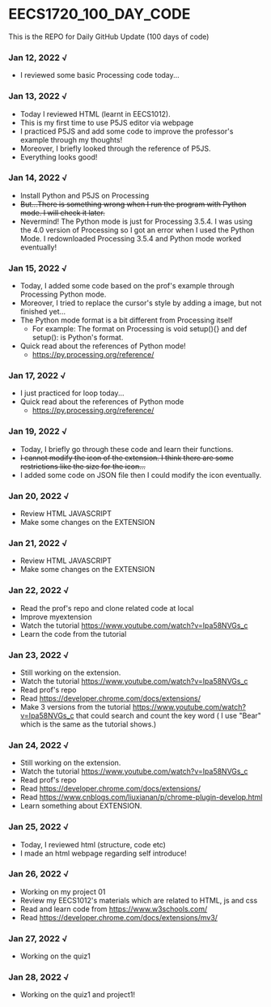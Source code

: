 # EECS1720_100_DAY_CODE
This is the REPO for Daily GitHub Update (100 days of code)

### Jan 12, 2022 √
  - I reviewed some basic Processing code today...

### Jan 13, 2022 √
  - Today I reviewed HTML (learnt in EECS1012).
  - This is my first time to use P5JS editor via webpage
  - I practiced P5JS and add some code to improve the professor's example through my thoughts!
  - Moreover, I briefly looked through the reference of P5JS.
  - Everything looks good!

### Jan 14, 2022 √
 - Install Python and P5JS on Processing
 - ~~But...There is something wrong when I run the program with Python mode. I will check it later.~~
 - Nevermind! The Python mode is just for Processing 3.5.4. I was using the 4.0 version of Processing so I got an error when I used the Python Mode. I redownloaded Processing 3.5.4 and Python mode worked eventually!

### Jan 15, 2022 √
- Today, I added some code based on the prof's example through Processing Python mode.
- Moreover, I tried to replace the cursor's style by adding a image, but not finished yet...
- The Python mode format is a bit different from Processing itself
  - For example: The format on Processing is void setup(){} and def setup(): is Python's format.
- Quick read about the references of Python mode!
  - https://py.processing.org/reference/

### Jan 17, 2022 √
- I just practiced for loop today...
- Quick read about the references of Python mode
  - https://py.processing.org/reference/

### Jan 19, 2022 √
- Today, I briefly go through these code and learn their functions.
- ~~I cannot modify the icon of the extension. I think there are some restrictions like the size for the icon...~~
- I added some code on JSON file then I could modify the icon eventually.

### Jan 20, 2022 √
- Review HTML JAVASCRIPT
- Make some changes on the EXTENSION

### Jan 21, 2022 √
- Review HTML JAVASCRIPT
- Make some changes on the EXTENSION

### Jan 22, 2022 √
- Read the prof's repo and clone related code at local
- Improve myextension
- Watch the tutorial https://www.youtube.com/watch?v=Ipa58NVGs_c
- Learn the code from the tutorial

### Jan 23, 2022 √
- Still working on the extension.
- Watch the tutorial https://www.youtube.com/watch?v=Ipa58NVGs_c
- Read prof's repo
- Read https://developer.chrome.com/docs/extensions/
- Make 3 versions from the tutorial https://www.youtube.com/watch?v=Ipa58NVGs_c that could search and count the key word ( I use "Bear" which is the same as the tutorial shows.)

### Jan 24, 2022 √
- Still working on the extension.
- Watch the tutorial https://www.youtube.com/watch?v=Ipa58NVGs_c
- Read prof's repo
- Read https://developer.chrome.com/docs/extensions/
- Read https://www.cnblogs.com/liuxianan/p/chrome-plugin-develop.html
- Learn something about EXTENSION.

### Jan 25, 2022 √
- Today, I reviewed html (structure, code etc)
- I made an html webpage regarding self introduce!

### Jan 26, 2022 √
- Working on my project 01
- Review my EECS1012's materials which are related to HTML, js and css
- Read and learn code from https://www.w3schools.com/
- Read https://developer.chrome.com/docs/extensions/mv3/

### Jan 27, 2022 √
- Working on the quiz1

### Jan 28, 2022 √
- Working on the quiz1 and project1!
